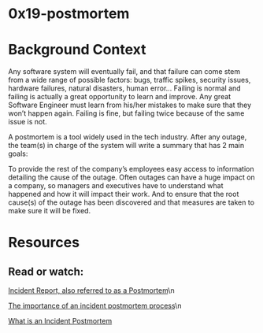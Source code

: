# 0x19-postmortem
# Background Context
Any software system will eventually fail, and that failure can come stem from a wide range of possible factors: bugs, traffic spikes, security issues, hardware failures, natural disasters, human error… Failing is normal and failing is actually a great opportunity to learn and improve. Any great Software Engineer must learn from his/her mistakes to make sure that they won’t happen again. Failing is fine, but failing twice because of the same issue is not.

A postmortem is a tool widely used in the tech industry. After any outage, the team(s) in charge of the system will write a summary that has 2 main goals:

To provide the rest of the company’s employees easy access to information detailing the cause of the outage. Often outages can have a huge impact on a company, so managers and executives have to understand what happened and how it will impact their work.
And to ensure that the root cause(s) of the outage has been discovered and that measures are taken to make sure it will be fixed.

# Resources
## Read or watch:

[Incident Report, also referred to as a Postmortem](https://intranet.alxswe.com/rltoken/vkEjk-M6yBWW-wyB-7-I9Q)\n


[The importance of an incident postmortem process](https://intranet.alxswe.com/rltoken/QwvgCYt2zjKRT7qMRe7I8A)\n


[What is an Incident Postmortem](https://intranet.alxswe.com/rltoken/kBjhT2PIr4X-U8FLI97--Q)
